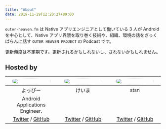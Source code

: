```yaml
---
title: "About"
date: 2019-11-29T12:20:27+09:00
---
```


`outer-heaven.fm` は Native アプリエンジニアとして働いている 3 人が Android を中心として、Native アプリ界隈を取り巻く技術や、組織、環境の話をざっくばらんに話す `OUTER HEAVEN PROJECT` の Podcast です。

更新頻度は不定期です。更新されるかもしれないし、されないかもしれません。

## Hosted by

<style>
th {
    margin: 16px;
    width: calc(100% / 3);
}
.profile-image {
    width: 90%;
    border-radius: 50%;
}
</style>

| <img src="https://avatars.githubusercontent.com/CORDEA" class="profile-image" /> | <img src="https://avatars.githubusercontent.com/keima" class="profile-image" /> | <img src="https://avatars.githubusercontent.com/satoshun" class="profile-image" /> |
|:---:|:---:|:---:|
| よっぴー | けいま | stsn |
| Android Applications Engineer. | | |
| [Twitter](https://twitter.com/_Cordea) / [GitHub](https://github.com/CORDEA) | [Twitter](https://twitter.com/pside) / [GitHub](https://github.com/keima) | [Twitter](https://twitter.com/stsn_jp) / [GitHub](https://github.com/satoshun) |
